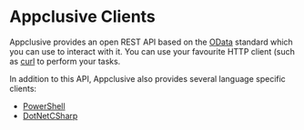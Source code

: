 # Appclusive Clients

Appclusive provides an open REST API based on the [OData](http://odata.org) standard which you can use to interact with it. You can use your favourite HTTP client (such as [curl](https://curl.haxx.se/) to perform your tasks.

In addition to this API, Appclusive also provides several language specific clients:

* [PowerShell](./PowerShell/!index)
* [DotNetCSharp](./DotNetCSharp/!index)
